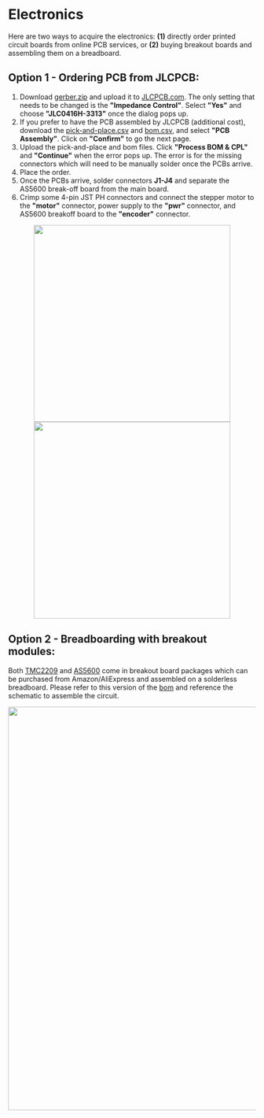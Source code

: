 # Electronics
Here are two ways to acquire the electronics: **(1)** directly order printed circuit boards from online PCB services, or **(2)** buying breakout boards and assembling them on a breadboard.

## Option 1 - Ordering PCB from JLCPCB:
1. Download [gerber.zip](gerber.zip) and upload it to [JLCPCB.com](https://jlcpcb.com/). The only setting that needs to be changed is the **"Impedance Control"**. Select **"Yes"** and choose **"JLC0416H-3313"** once the dialog pops up.
2. If you prefer to have the PCB assembled by JLCPCB (additional cost), download the [pick-and-place.csv](pick_and_place.csv) and [bom.csv](bom.csv), and select **"PCB Assembly"**. Click on **"Confirm"** to go the next page.
3. Upload the pick-and-place and bom files. Click **"Process BOM & CPL"** and **"Continue"** when the error pops up. The error is for the missing connectors which will need to be manually solder once the PCBs arrive.
4. Place the order.
5. Once the PCBs arrive, solder connectors **J1-J4** and separate the AS5600 break-off board from the main board.
6. Crimp some 4-pin JST PH connectors and connect the stepper motor to the **"motor"** connector, power supply to the **"pwr"** connector, and AS5600 breakoff board to the **"encoder"** connector.
<p align="center">
    <img src="../images/electronics/v1_1/pcb_top.png" width="400"/>
    <img src="../images/electronics/v1_1/pcb_bot.png" width="400">
</p>

## Option 2 - Breadboarding with breakout modules:
Both [TMC2209](https://www.amazon.com/dp/B07ZQ3C1XW) and [AS5600](https://www.amazon.com/dp/B09KGWC1PT/) come in breakout board packages which can be purchased from Amazon/AliExpress and assembled on a solderless breadboard. Please refer to this version of the [bom](prototype/bom.csv) and reference the schematic to assemble the circuit.
<p align="center">
    <img src="schematic.png" width="820"/>
</p>
